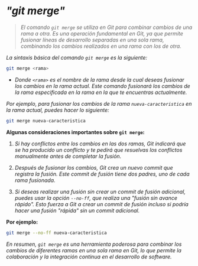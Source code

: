 <!-- Autor: Daniel Benjamin Perez Morales -->
<!-- GitHub: https://github.com/DanielBenjaminPerezMoralesDev13 -->
<!-- GitLab: https://gitlab.com/DanielBenjaminPerezMoralesDev13 -->
<!-- Correo electrónico: danielperezdev@proton.me -->

# ***"git merge"***

> *El comando `git merge` se utiliza en Git para combinar cambios de una rama a otra. Es una operación fundamental en Git, ya que permite fusionar líneas de desarrollo separadas en una sola rama, combinando los cambios realizados en una rama con los de otra.*

*La sintaxis básica del comando `git merge` es la siguiente:*

```bash
git merge <rama>
```

- *Donde `<rama>` es el nombre de la rama desde la cual deseas fusionar los cambios en la rama actual. Este comando fusionará los cambios de la rama especificada en la rama en la que te encuentras actualmente.*

*Por ejemplo, para fusionar los cambios de la rama `nueva-caracteristica` en la rama actual, puedes hacer lo siguiente:*

```bash
git merge nueva-caracteristica
```

**Algunas consideraciones importantes sobre `git merge`:**

1. *Si hay conflictos entre los cambios en las dos ramas, Git indicará que se ha producido un conflicto y te pedirá que resuelvas los conflictos manualmente antes de completar la fusión.*

2. *Después de fusionar los cambios, Git crea un nuevo commit que registra la fusión. Este commit de fusión tiene dos padres, uno de cada rama fusionada.*

3. *Si deseas realizar una fusión sin crear un commit de fusión adicional, puedes usar la opción `--no-ff`, que realiza una "fusión sin avance rápido". Esto fuerza a Git a crear un commit de fusión incluso si podría hacer una fusión "rápida" sin un commit adicional.*

**Por ejemplo:**

```bash
git merge --no-ff nueva-caracteristica
```

*En resumen, `git merge` es una herramienta poderosa para combinar los cambios de diferentes ramas en una sola rama en Git, lo que permite la colaboración y la integración continua en el desarrollo de software.*

